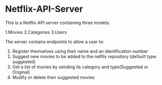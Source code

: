 # Netflix-API-Server
This is a Netflix API server containing three models: 

1.Movies
2.Categories 
3.Users 

The server contains endpoints to allow a user to:
1. Register themselves using their name and an identification number
2. Suggest new movies to be added to the netflix repository (default type: suggested)
3. Get a list of movies by sending its category and type(Suggested or Original)
4. Modify or delete their suggested movies
